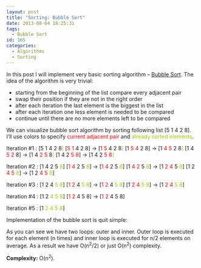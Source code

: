 ```yaml
---
layout: post
title: "Sorting: Bubble Sort"
date: 2013-08-04 18:25:31
tags:
  - Bubble Sort
id: 165
categories:
  - Algorithms
  - Sorting
---
```


In this post I will implement very basic sorting algorithm – [Bubble Sort](http://en.wikipedia.org/wiki/Bubble_sort). The idea of the algorithm is very trivial:

*   starting from the beginning of the list compare every adjacent pair
*   swap their position if they are not in the right order
*   after each iteration the last element is the biggest in the list
*   after each iteration one less element is needed to be compared
*   continue until there are no more elements left to be compared

We can visualize bubble sort algorithm by sorting following list [5 1 4 2 8]. I’ll use colors to specify <span style="color: #ff0000;">current adjacent pair</span> and <span style="color: #99cc00;">already sorted elements</span>.

Iteration #1 : [5 1 4 2 8<span style="color: #99cc00;">]</span>
[<span style="color: #ff0000;">5 1</span> 4 2 8] → [<span style="color: #ff0000;">1 5</span> 4 2 8<span style="color: #99cc00;">]</span>
[1 <span style="color: #ff0000;">5 4</span> 2 8] → [1 <span style="color: #ff0000;">4 5</span> 2 8<span style="color: #99cc00;">]</span>
[1 4 <span style="color: #ff0000;">5 2</span> 8] → [1 4 <span style="color: #ff0000;">2 5</span> 8<span style="color: #99cc00;">]</span>
[1 4 2 <span style="color: #ff0000;">5 8</span>] → [1 4 2 <span style="color: #ff0000;">5 8</span><span style="color: #99cc00;">]</span>

Iteration #2 : [1 4 2 5 <span style="color: #99cc00;">8</span>]
[<span style="color: #ff0000;">1 4</span> 2 5 <span style="color: #99cc00;">8</span>] → [<span style="color: #ff0000;">1 4</span> 2 5 <span style="color: #99cc00;">8</span>]
[1 <span style="color: #ff0000;">4 2</span> 5 <span style="color: #99cc00;">8</span>] → [1 <span style="color: #ff0000;">2 4</span> 5 <span style="color: #99cc00;">8</span>]
[1 2 <span style="color: #ff0000;">4 5</span> <span style="color: #99cc00;">8</span>] → [1 2 <span style="color: #ff0000;">4 5</span> <span style="color: #99cc00;">8</span>]

Iteration #3 : [1 2 4 <span style="color: #99cc00;">5 8</span>]
[<span style="color: #ff0000;">1 2</span> 4 <span style="color: #99cc00;">5 8</span>] → [<span style="color: #ff0000;">1 2</span> 4 <span style="color: #99cc00;">5 8</span>]
[1 <span style="color: #ff0000;">2 4</span> <span style="color: #99cc00;">5 8</span>] → [1 <span style="color: #ff0000;">2 4</span> <span style="color: #99cc00;">5 8</span>]

Iteration #4 : [1 2 <span style="color: #99cc00;">4 5 8</span>]
[<span style="color: #ff0000;">1 2</span> 4 5 8] → [<span style="color: #ff0000;">1 2</span> 4 5 8]

Iteration #5 : [1 <span style="color: #99cc00;">2 4 5 8</span>]

Implementation of the bubble sort is quit simple:

<script src="http://gist-it.appspot.com/https://github.com/sergejusb/algorithms/blob/master/sorting/bubbleSort.js?footer=minimal">
</script>

As you can see we have two loops: outer and inner. Outer loop is executed for each element (n times) and inner loop is executed for n/2 elements on average. As a result we have O(n<sup>2</sup>/2) or just O(n<sup>2</sup>) complexity.

**Complexity:** O(n<sup>2</sup>).